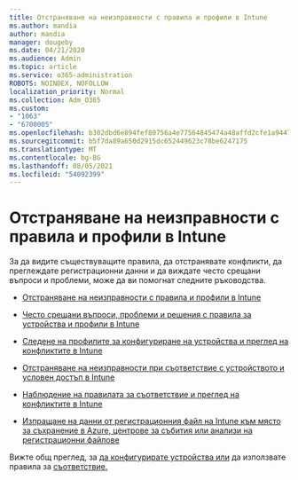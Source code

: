```yaml
---
title: Отстраняване на неизправности с правила и профили в Intune
ms.author: mandia
author: mandia
manager: dougeby
ms.date: 04/21/2020
ms.audience: Admin
ms.topic: article
ms.service: o365-administration
ROBOTS: NOINDEX, NOFOLLOW
localization_priority: Normal
ms.collection: Adm_O365
ms.custom:
- "1063"
- "6700005"
ms.openlocfilehash: b302dbd6e894fef80756a4e77564845474a48affd2cfe1a944765189395f8f6d
ms.sourcegitcommit: b5f7da89a650d2915dc652449623c78be6247175
ms.translationtype: MT
ms.contentlocale: bg-BG
ms.lasthandoff: 08/05/2021
ms.locfileid: "54092399"
---
```

# <a name="troubleshooting-intune-policy-and-profiles"></a>Отстраняване на неизправности с правила и профили в Intune

За да видите съществуващите правила, да отстранявате конфликти, да преглеждате регистрационни данни и да виждате често срещани въпроси и проблеми, може да ви помогнат следните ръководства.

- [Отстраняване на неизправности с правила и профили в Intune](https://docs.microsoft.com/mem/intune/configuration/troubleshoot-policies-in-microsoft-intune)

- [Често срещани въпроси, проблеми и решения с правила за устройства и профили в Intune](https://docs.microsoft.com/intune/device-profile-troubleshoot)

- [Следене на профилите за конфигуриране на устройства и преглед на конфликтите в Intune](https://docs.microsoft.com/intune/device-profile-monitor)

- [Отстраняване на неизправности при съответствие с устройството и условен достъп в Intune](https://docs.microsoft.com/intune/troubleshoot-conditional-access)

- [Наблюдение на правилата за съответствие и преглед на конфликтите в Intune](https://docs.microsoft.com/intune/compliance-policy-monitor)

- [Изпращане на данни от регистрационния файл на Intune към място за съхранение в Azure, центрове за събития или анализи на регистрационни файлове](https://docs.microsoft.com/intune/review-logs-using-azure-monitor)

Вижте общ преглед, за [да конфигурирате устройства или](https://docs.microsoft.com/intune/device-profiles) да използвате правила за [съответствие.](https://docs.microsoft.com/intune/device-compliance-get-started)